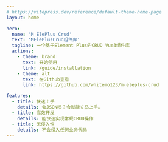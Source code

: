 ```yaml
---
# https://vitepress.dev/reference/default-theme-home-page
layout: home

hero:
  name: 'M ElePlus Crud'
  text: 'MElePlusCrud组件库'
  tagline: 一个基于Element Plus的CRUD Vue3组件库
  actions:
    - theme: brand
      text: 开始使用
      link: /guide/installation
    - theme: alt
      text: 在Github查看
      link: https://github.com/whitemo123/m-eleplus-crud

features:
  - title: 快速上手
    details: 会JSON吗？会就能立马上手。
  - title: 高效开发
    details: 能快速实现常规CRUD操作
  - title: 无侵入性
    details: 不会侵入任何业务代码
---
```


